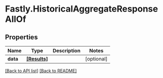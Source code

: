 # Fastly.HistoricalAggregateResponseAllOf

## Properties

Name | Type | Description | Notes
------------ | ------------- | ------------- | -------------
**data** | [**[Results]**](Results.md) |  | [optional] 


[[Back to API list]](../../README.md#endpoints) [[Back to README]](../../README.md)
